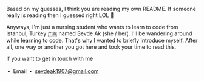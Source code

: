 Based on my guesses, I think you are reading my own README. If someone really is reading then I guessed right LOL 👀

Anyways, I'm just a nursing student who wants to learn to code from Istanbul, Turkey 🇹🇷 named Sevde Ak (she / her). I'll be wandering around while learning to code. That's why I wanted to briefly introduce myself. After all, one way or another you got here and took your time to read this.

If you want to get in touch with me

・ Email        ・ sevdeak1907@gmail.com
